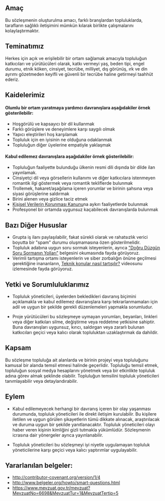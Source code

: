 ## Amaç
Bu sözleşmenin oluşturulma amacı, farklı branşlardan topluluklarda, tarafların sağlıklı iletişimini mümkün kılarak birlikte çalışmalarını kolaylaştırmaktır.

## Teminatımız

Herkes için açık ve erişilebilir bir ortam sağlamak amacıyla topluluğun katkıcıları ve yürütücüleri olarak, katkı vermeyi yaş, beden tipi, engel durumu, etnik köken, cinsiyet, tecrübe, milliyet, dış görünüş, ırk ve din ayrımı gözetmeden keyifli ve güvenli bir tecrübe haline getirmeyi taahhüt ederiz.


## Kaidelerimiz

#### Olumlu bir ortam yaratmaya yardımcı davranışlara aşağıdakiler örnek gösterilebilir:

* Hoşgörülü ve kapsayıcı bir dil kullanmak
* Farklı görüşlere ve deneyimlere karşı saygılı olmak
* Yapıcı eleştirileri hoş karşılamak
* Topluluk için en iyisinin ne olduğuna odaklanmak
* Topluluğun diğer üyelerine empatiyle yaklaşmak

#### Kabul edilemez davranışlara aşağıdakiler örnek gösterilebilir:

* Topluluğun faaliyette bulunduğu ülkenin resmi dili dışında bir dilde ilan yayınlamak.
* Cinsiyetçi dil veya görsellerin kullanımı ve diğer katkıcılara istenmeyen romantik ilgi göstermek veya romantik tekliflerde bulunmak
* Trollemek, hakaret/aşağılama içeren yorumlar ve birinin şahsına veya siyasi görüşlerine saldırmak
* Birini alenen veya gizlice taciz etmek
* [Kişisel Verilerin Korunması Kanunu](https://www.mevzuat.gov.tr/mevzuat?MevzuatNo=6698&MevzuatTur=1&MevzuatTertip=5)na aykırı faaliyetlerde bulunmak
* Profesyonel bir ortamda uygunsuz kaçabilecek davranışlarda bulunmak

## Bazı Diğer Hususlar

* Grupta iş ilanı paylaşılabilir, fakat sürekli olarak ve rahatsızlık verici boyutta bir "spam" durumu oluşmamasına özen gösterilmelidir.
* Topluluk adabına uygun soru sormak isteyenlerin, ayrıca ["Doğru Düzgün Soru Sormanın Yolları"](http://www.belgeler.org/howto/smart-questions.html) belgesini okumasında fayda görüyoruz.
* Verimli tartışma ortamı isteyenlerin ve siber zorbalığın önüne geçilmesi gerektiğine inananların, [Teknik konular nasıl tartışılır?](https://www.youtube.com/watch?v=5h0CZj_NbvY) videosunu izlemesinde fayda görüyoruz.

## Yetki ve Sorumluluklarımız

* Topluluk yöneticileri, üyelerden bekledikleri davranış biçimini açıklamakla ve kabul edilemez davranışlara karşı tekrarlanmamaları için adil ve uygun bir şekilde gerekli düzenlemeleri yapmakla sorumludur.

* Proje yürütücüleri bu sözleşmeye uymayan yorumları, beyanları, linkleri veya diğer katkıları silme, değiştirme veya reddetme yetkisine sahiptir. Buna davranışları uygunsuz, kırıcı, saldırgan veya zararlı bulunan katkıcıları geçici veya kalıcı olarak topluluktan uzaklaştırmak da dahildir.

## Kapsam

Bu sözleşme topluluğa ait alanlarda ve birinin projeyi veya topluluğunu kamusal bir alanda temsil etmesi halinde geçerlidir. Topluluğu temsil etmek, topluluğun sosyal medya hesaplarını yönetmek veya bir etkinlikte topluluk adına görev almak şeklinde olabilir. Topluluğun temsilini topluluk yöneticileri tanımlayabilir veya detaylandırabilir.

## Eylem

* Kabul edilemeyecek herhangi bir davranış içeren bir olay yaşanması durumunda, topluluk yöneticileri ile direkt iletişim kurulabilir. Bu kişilere iletilen ve uygun görülen şikayetlerin tümü dikkate alınacak, araştırılacak ve duruma uygun bir şekilde yanıtlanacaktır. Topluluk yöneticileri olayı haber veren kişinin kimliğini gizli tutmakla yükümlüdür. Sözleşmenin icrasına dair yönergeler ayrıca yayınlanabilir.

* Topluluk yöneticileri bu sözleşmeyi iyi niyetle uygulamayan topluluk yöneticilerine karşı geçici veya kalıcı yaptırımlar uygulayabilir.



## Yararlanılan belgeler:
* http://contributor-covenant.org/version/1/4
* http://www.belgeler.org/howto/smart-questions.html
* https://www.mevzuat.gov.tr/mevzuat?MevzuatNo=6698&MevzuatTur=1&MevzuatTertip=5
